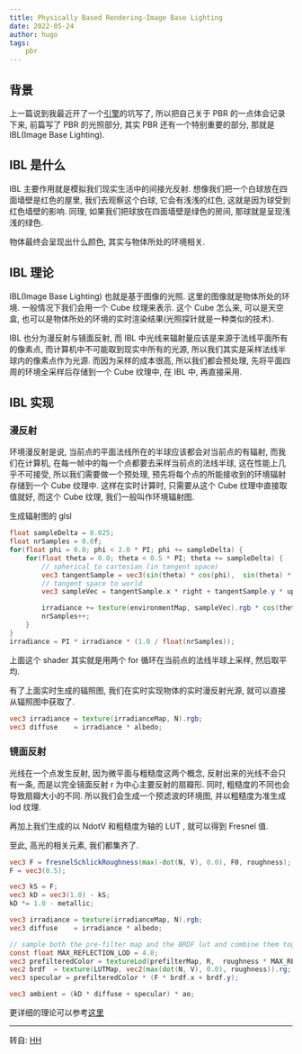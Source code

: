 ```yaml
---
title: Physically Based Rendering-Image Base Lighting
date: 2022-05-24
author: hugo
tags:
    pbr
---
```


## 背景

上一篇说到我最近开了一个[引擎](https://gitee.com/hugohuang1111/ben)的坑写了, 所以把自己关于 PBR 的一点体会记录下来, 前篇写了 PBR 的光照部分, 其实 PBR 还有一个特别重要的部分, 那就是 IBL(Image Base Lighting).

## IBL 是什么

IBL 主要作用就是模拟我们现实生活中的间接光反射. 想像我们把一个白球放在四面墙壁是红色的屋里, 我们去观察这个白球, 它会有浅浅的红色, 这就是因为球受到红色墙壁的影响. 同理, 如果我们把球放在四面墙壁是绿色的房间, 那球就是呈现浅浅的绿色.

物体最终会呈现出什么颜色, 其实与物体所处的环境相关.

## IBL 理论

IBL(Image Base Lighting) 也就是基于图像的光照. 这里的图像就是物体所处的环境. 一般情况下我们会用一个 Cube 纹理来表示. 这个 Cube 怎么来, 可以是天空盒, 也可以是物体所处的环境的实时渲染结果(光照探针就是一种类似的技术).

IBL 也分为漫反射与镜面反射, 而 IBL 中光线来辐射量应该是来源于法线平面所有的像素点, 而计算机中不可能取到现实中所有的光源, 所以我们其实是采样法线半球内的像素点作为光源. 而因为采样的成本很高, 所以我们都会预处理, 先将平面四周的环境全采样后存储到一个 Cube 纹理中, 在 IBL 中, 再直接采用.

## IBL 实现

### 漫反射

环境漫反射是说, 当前点的平面法线所在的半球应该都会对当前点的有辐射, 而我们在计算机, 在每一帧中的每一个点都要去采样当前点的法线半球, 这在性能上几乎不可接受, 所以我们需要做一个预处理, 预先将每个点的所能接收到的环境辐射存储到一个 Cube 纹理中. 这样在实时计算时, 只需要从这个 Cube 纹理中直接取值就好, 而这个 Cube 纹理, 我们一般叫作环境辐射图.

生成辐射图的 glsl

```glsl
float sampleDelta = 0.025;
float nrSamples = 0.0f;
for(float phi = 0.0; phi < 2.0 * PI; phi += sampleDelta) {
    for(float theta = 0.0; theta < 0.5 * PI; theta += sampleDelta) {
        // spherical to cartesian (in tangent space)
        vec3 tangentSample = vec3(sin(theta) * cos(phi),  sin(theta) * sin(phi), cos(theta));
        // tangent space to world
        vec3 sampleVec = tangentSample.x * right + tangentSample.y * up + tangentSample.z * N;

        irradiance += texture(environmentMap, sampleVec).rgb * cos(theta) * sin(theta);
        nrSamples++;
    }
}
irradiance = PI * irradiance * (1.0 / float(nrSamples));
```

上面这个 shader 其实就是用两个 for 循环在当前点的法线半球上采样, 然后取平均. 

有了上面实时生成的辐照图, 我们在实时实现物体的实时漫反射光源, 就可以直接从辐照图中获取了.

```glsl
vec3 irradiance = texture(irradianceMap, N).rgb;
vec3 diffuse    = irradiance * albedo;
```

### 镜面反射

光线在一个点发生反射, 因为微平面与粗糙度这两个概念, 反射出来的光线不会只有一条, 而是以完全镜面反射 r 为中心主要反射的扇瓣形. 同时, 粗糙度的不同也会导致扇瓣大小的不同. 所以我们会生成一个预滤波的环境图, 并以粗糙度为准生成 lod 纹理. 

再加上我们生成的以 NdotV 和粗糙度为轴的 LUT , 就可以得到 Fresnel 值.

至此, 高光的相关元素, 我们都集齐了.

```glsl
vec3 F = fresnelSchlickRoughness(max(-dot(N, V), 0.0), F0, roughness);
F = vec3(0.5);

vec3 kS = F;
vec3 kD = vec3(1.0) - kS;
kD *= 1.0 - metallic;

vec3 irradiance = texture(irradianceMap, N).rgb;
vec3 diffuse    = irradiance * albedo;

// sample both the pre-filter map and the BRDF lut and combine them together as per the Split-Sum approximation to get the IBL specular part.
const float MAX_REFLECTION_LOD = 4.0;
vec3 prefilteredColor = textureLod(prefilterMap, R,  roughness * MAX_REFLECTION_LOD).rgb;    
vec2 brdf  = texture(LUTMap, vec2(max(dot(N, V), 0.0), roughness)).rg;
vec3 specular = prefilteredColor * (F * brdf.x + brdf.y);

vec3 ambient = (kD * diffuse + specular) * ao;
```

更详细的理论可以参考[这里](https://learnopengl-cn.github.io/07%20PBR/03%20IBL/02%20Specular%20IBL/)

---
转自: [HH](http://www.hugohuang.xyz/)

